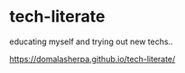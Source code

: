 # tech-literate
educating myself and trying out new techs..

https://domalasherpa.github.io/tech-literate/
